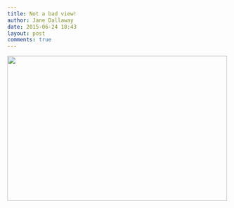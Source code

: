```yaml
---
title: Not a bad view!
author: Jane Dallaway
date: 2015-06-24 18:43
layout: post
comments: true
---
```


<div><a href="http://static.skitters.dallaway.com/Ftp_FullSizeRender.jpg"><img src="http://static.skitters.dallaway.com/Ftp_thumb_FullSizeRender.jpg" width="500" height="331"/></a></div>



  




      
